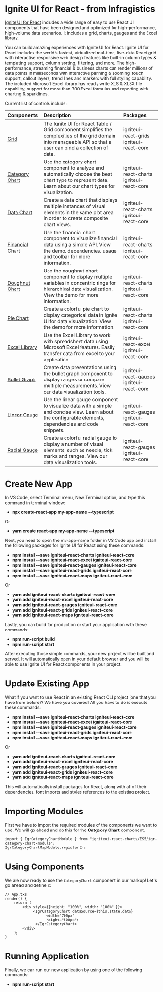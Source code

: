 # Ignite UI for React - from Infragistics

[Ignite UI for React](https://www.infragistics.com/products/ignite-ui-react) includes a wide range of easy to use React UI components that have been designed and optimized for high-performance, high-volume data scenarios. It includes a grid, charts, gauges and the Excel library.

You can build amazing experiences with Ignite UI for React.  Ignite UI for React includes the world’s fastest, virtualized real-time, live-data React grid with interactive responsive web design features like built-in column types & templating support, column sorting, filtering, and more.  The high-performance, streaming financial & business charts can render millions of data points in milliseconds with interactive panning & zooming, touch support, callout layers, trend lines and markers with full styling capability.  The included Microsoft Excel library has read / write XLS & XLSX file capability, support for more than 300 Excel formulas and reporting with charting & sparklines.

Current list of controls include:

|Components|Description|Packages|
|:--|:--|:--|
|[Grid](https://www.infragistics.com/products/ignite-ui-react/react/components/grid_table.html)|The Ignite UI for React Table / Grid component simplifies the complexities of the grid domain into manageable API so that a user can bind a collection of data.|igniteui-react-grids igniteui-react-core|
|[Category Chart](https://www.infragistics.com/products/ignite-ui-react/react/components/categorychart.html)|Use the category chart component to analyze and automatically choose the best chart type to represent data. Learn about our chart types for visualization.|igniteui-react-charts igniteui-react-core|
|[Data Chart](https://www.infragistics.com/products/ignite-ui-react/react/components/datachart.html)|Create a data chart that displays multiple instances of visual elements in the same plot area in order to create composite chart views.|igniteui-react-charts igniteui-react-core|
|[Financial Chart](https://www.infragistics.com/products/ignite-ui-react/react/components/financialchart.html)|Use the financial chart component to visualize financial data using a simple API. View the demo, dependencies, usage and toolbar for more information. |igniteui-react-charts igniteui-react-core|
|[Doughnut Chart](https://www.infragistics.com/products/ignite-ui-react/react/components/doughnutchart.html)|Use the doughnut chart component to display multiple variables in concentric rings for hierarchical data visualization. View the demo for more information.|igniteui-react-charts igniteui-react-core|
|[Pie Chart](https://www.infragistics.com/products/ignite-ui-react/react/components/piechart.html)|Create a colorful pie chart to display categorical data in Ignite UI for data visualization. View the demo for more information.|igniteui-react-charts igniteui-react-core|
|[Excel Library](https://www.infragistics.com/products/ignite-ui-react/react/components/excel_library.html)|Use the Excel Library to work with spreadsheet data using Microsoft Excel features. Easily transfer data from excel to your application. |igniteui-react-excel igniteui-react-core|
|[Bullet Graph](https://www.infragistics.com/products/ignite-ui-react/react/components/bulletgraph.html)|Create data presentations using the bullet graph component to display ranges or compare multiple measurements. View our data visualization tools.|igniteui-react-gauges igniteui-react-core|
|[Linear Gauge](https://www.infragistics.com/products/ignite-ui-react/react/components/lineargauge.html)|Use the linear gauge component to visualize data with a simple and concise view. Learn about the configurable elements, dependencies and code snippets.|igniteui-react-gauges igniteui-react-core|
|[Radial Gauge](https://www.infragistics.com/products/ignite-ui-react/react/components/radialgauge.html)|Create a colorful radial gauge to display a number of visual elements, such as needle, tick marks and ranges. View our data visualization tools.|igniteui-react-gauges igniteui-react-core|


# Create New App

In VS Code, select Terminal menu, New Terminal option, and type this command in terminal window:

  - **npx create-react-app my-app-name --typescript**

Or

  - **yarn create react-app my-app-name --typescript**

Next, you need to open the my-app-name folder in VS Code app and install the following packages for Ignite UI for React using these commands:
  - **npm install --save igniteui-react-charts igniteui-react-core**
  - **npm install --save igniteui-react-excel igniteui-react-core**
  - **npm install --save igniteui-react-gauges igniteui-react-core**
  - **npm install --save igniteui-react-grids igniteui-react-core**
  - **npm install --save igniteui-react-maps igniteui-react-core**

Or
  
  - **yarn add igniteui-react-charts igniteui-react-core**
  - **yarn add igniteui-react-excel igniteui-react-core**
  - **yarn add igniteui-react-gauges igniteui-react-core**
  - **yarn add igniteui-react-grids igniteui-react-core**
  - **yarn add igniteui-react-maps igniteui-react-core**

Lastly, you can build for production or start your application with these commands:
  - **npm run-script build**
  - **npm run-script start**

After executing those simple commands, your new project will be built and served. It will automatically open in your default browser and you will be able to use Ignite UI for React components in your project.

# Update Existing App
What if you want to use React in an existing React CLI project (one that you have from before)? We have you covered! All you have to do is execute these commands:

  - **npm install --save igniteui-react-charts igniteui-react-core**
  - **npm install --save igniteui-react-excel igniteui-react-core**
  - **npm install --save igniteui-react-gauges igniteui-react-core**
  - **npm install --save igniteui-react-grids igniteui-react-core**
  - **npm install --save igniteui-react-maps igniteui-react-core**

Or

  - **yarn add igniteui-react-charts igniteui-react-core**
  - **yarn add igniteui-react-excel igniteui-react-core**
  - **yarn add igniteui-react-gauges igniteui-react-core**
  - **yarn add igniteui-react-grids igniteui-react-core**
  - **yarn add igniteui-react-maps igniteui-react-core**

This will automatically install packages for React, along with all of their dependencies, font imports and styles references to the existing project.

# Importing Modules

First we have to import the required modules of the components we want to use. We will go ahead and do this for the [**Catgeory Chart**](https://www.infragistics.com/products/ignite-ui-react/react/components/categorychart.html) component.

```
import { IgrCategoryChartModule } from "igniteui-react-charts/ES5/igr-category-chart-module";
IgrCategoryChartMapModule.register();
```

# Using Components

We are now ready to use the `CategoryChart` component in our markup! Let's go ahead and define it:

```
// App.txs
render() {
    return ( 
        <div style={{height: "100%", width: "100%" }}>
             <IgrCategoryChart dataSource={this.state.data}
                   width="700px"
                   height="500px">
              </IgrCategoryChart>
        </div>
    );
}
```

# Running Application

Finally, we can run our new application by using one of the following commands:

- **npm run-script start**



